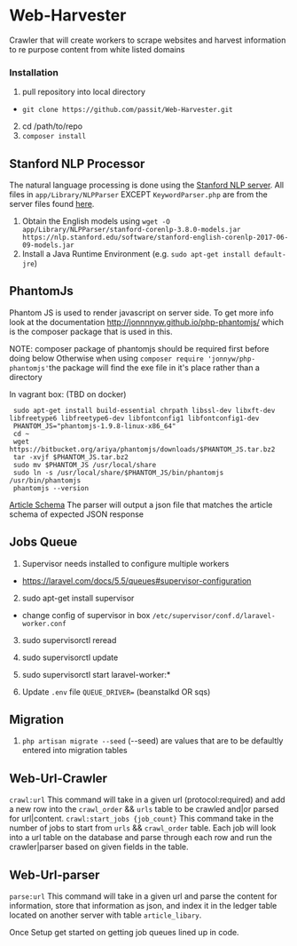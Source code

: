 # Web-Harvester
Crawler that will create workers to scrape websites and harvest information to re purpose content from white listed domains

### Installation
1. pull repository into local directory
  - `git clone https://github.com/passit/Web-Harvester.git`
2. cd /path/to/repo
3. `composer install`

## Stanford NLP Processor

The natural language processing is done using the [Stanford NLP server](https://stanfordnlp.github.io/CoreNLP/corenlp-server.html). All files in `app/Library/NLPParser` EXCEPT `KeywordParser.php` are from the server files found [here](https://stanfordnlp.github.io/CoreNLP/index.html#download).

1. Obtain the English models using `wget -O app/Library/NLPParser/stanford-corenlp-3.8.0-models.jar https://nlp.stanford.edu/software/stanford-english-corenlp-2017-06-09-models.jar`
2. Install a Java Runtime Environment (e.g. `sudo apt-get install default-jre`)

## PhantomJs
Phantom JS is used to render javascript on server side. To get more info look at the documentation http://jonnnnyw.github.io/php-phantomjs/ which is the composer package that is used in this.

NOTE: composer package of phantomjs should be required first before doing below
Otherwise when using `composer require 'jonnyw/php-phantomjs'`the package will find the exe file in it's place rather than a directory

In vagrant box: (TBD on docker)
```
 sudo apt-get install build-essential chrpath libssl-dev libxft-dev libfreetype6 libfreetype6-dev libfontconfig1 libfontconfig1-dev
 PHANTOM_JS="phantomjs-1.9.8-linux-x86_64"
 cd ~
 wget https://bitbucket.org/ariya/phantomjs/downloads/$PHANTOM_JS.tar.bz2
 tar -xvjf $PHANTOM_JS.tar.bz2
 sudo mv $PHANTOM_JS /usr/local/share
 sudo ln -s /usr/local/share/$PHANTOM_JS/bin/phantomjs /usr/bin/phantomjs
 phantomjs --version
 ```

[Article Schema](https://sntmedia.atlassian.net/wiki/spaces/DCU/pages/208928769/JSON+schemas)
The parser will output a json file that matches the article schema of expected JSON response

## Jobs Queue
1. Supervisor needs installed to configure multiple workers
  - https://laravel.com/docs/5.5/queues#supervisor-configuration
2. sudo apt-get install supervisor
  - change config of supervisor in box `/etc/supervisor/conf.d/laravel-worker.conf`
3. sudo supervisorctl reread
4. sudo supervisorctl update
5. sudo supervisorctl start laravel-worker:*

6. Update `.env` file `QUEUE_DRIVER=` (beanstalkd OR sqs)

## Migration
1. `php artisan migrate --seed` (--seed) are values that are to be defaultly entered into migration tables

## Web-Url-Crawler
`crawl:url` This command will take in a given url (protocol:required) and add a new row into the `crawl_order` && `urls` table to be crawled and|or parsed for url|content.
`crawl:start_jobs {job_count}` This command take in the number of jobs to start from `urls` && `crawl_order` table.  Each job will look into a url table on the database and parse through each row and run the crawler|parser based on given fields in the table.

## Web-Url-parser
`parse:url` This command will take in a given url and parse the content for information, store that information as json, and index it in the ledger table located on another server with table `article_libary`.

Once Setup get started on getting job queues lined up in code.
